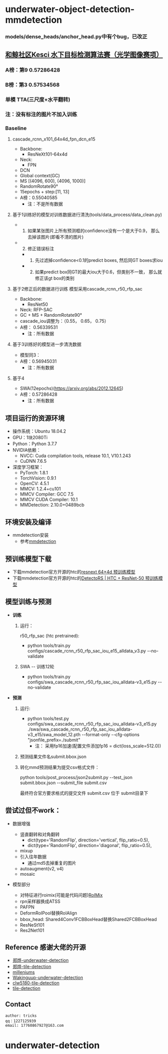 # underwater-object-detection-mmdetection

### models/dense_heads/anchor_head.py中有个bug，已改正

## [和鲸社区Kesci 水下目标检测算法赛（光学图像赛项）](https://www.heywhale.com/home/competition/605ab78821e3f6003b56a7d8/content)

### A榜：第9  0.57286428 
### B榜：第3  0.57534568 
### 单模 TTA(三尺度+水平翻转)
### 注：没有标注的图片不加入训练
### Baseline
1. cascade_rcnn_x101_64x4d_fpn_dcn_e15  
    + Backbone:
        + ResNeXt101-64x4d
    + Neck:
        + FPN
    + DCN
    + Global context(GC)
    + MS [(4096, 600), (4096, 1000)]
    + RandomRotate90°
    + 15epochs + step:[11, 13]  
    + A榜：0.55040585 
        + 注：不是所有数据
   
 
2. 基于1训练好的模型对训练数据进行清洗(tools/data_process/data_clean.py)
    + 1. 如果某张图片上所有预测框的confidence没有一个是大于0.9， 那么去掉该图片(即看不清的图片)
    + 2. 修正错误标注
        + 1. 先过滤掉confidence<0.1的predict boxes, 然后同GT boxes求iou
        + 2. 如果predict box同GT的最大iou大于0.6，但类别不一致， 那么就修正该gt box的类别


3. 基于2修正后的数据进行训练
   模型采用cascade_rcnn_r50_rfp_sac
    + Backbone:
        + ResNet50
    + Neck:
        RFP-SAC
    + GC + MS + RandomRotate90°
    + cascade_iou调整为：（0.55， 0.65， 0.75）
    + A榜： 0.56339531
        + 注：所有数据


4. 基于3训练好的模型进一步清洗数据
    + 模型同3： 
    + A榜：0.56945031
        + 注：所有数据
    

5. 基于4
    + SWA(12epochs)(https://arxiv.org/abs/2012.12645)
    + A榜：0.57286428
        + 注：所有数据
    

## 项目运行的资源环境
+ 操作系统：Ubuntu 18.04.2
+ GPU：1块2080Ti
+ Python：Python 3.7.7
+ NVIDIA依赖：
    - NVCC: Cuda compilation tools, release 10.1, V10.1.243
    - CuDNN 7.6.5
+ 深度学习框架：
    - PyTorch: 1.8.1
    - TorchVision: 0.9.1
    - OpenCV: 4.5.1
    - MMCV: 1.2.4+cu101
    - MMCV Compiler: GCC 7.5
    - MMCV CUDA Compiler: 10.1
    - MMDetection: 2.10.0+0489bcb

## 环境安装及编译
+ mmdetection安装
    - 参考[mmdetection](https://github.com/open-mmlab/mmdetection)


## 预训练模型下载
 - 下载mmdetection官方开源的htc的[resnext 64×4d 预训练模型](https://s3.ap-northeast-2.amazonaws.com/open-mmlab/mmdetection/models/htc/htc_dconv_c3-c5_mstrain_400_1400_x101_64x4d_fpn_20e_20190408-0e50669c.pth)
 - 下载mmdetection官方开源的htc的[DetectoRS | HTC + ResNet-50 预训练模型](http://download.openmmlab.com/mmdetection/v2.0/detectors/detectors_htc_r50_1x_coco/detectors_htc_r50_1x_coco-329b1453.pth) 


## 模型训练与预测
  - **训练**

	1. 运行：
       
       r50_rfp_sac (htc pretrained):
          + python tools/train.py configs/cascade_rcnn_r50_rfp_sac_iou_e15_alldata_v3.py --no-validate
        
    2. SWA -- 训练12轮
       
       + python tools/train.py configs/swa_cascade_rcnn_r50_rfp_sac_iou_alldata-v3_e15.py --no-validate

  - **预测**

    1. 运行: 
       + python tools/test.py configs/swa_cascade_rcnn_r50_rfp_sac_iou_alldata-v3_e15.py  ./swa/swa_cascade_rcnn_r50_rfp_sac_iou_alldata-v3_e15/swa_model_12.pth  --format-only  --cfg-options "jsonfile_prefix=./submit"
         + 注： 采用fp16加速(配置文件添加fp16 = dict(loss_scale=512.0))
        
    2. 预测结果文件名submit.bbox.json

    3. 转化mmd预测结果为提交csv格式文件：
       
       python tools/post_process/json2submit.py --test_json submit.bbox.json --submit_file submit.csv

       最终符合官方要求格式的提交文件 submit.csv 位于 submit目录下
    

## 尝试过但不work：

+ 数据增强
  + 竖直翻转和对角翻转
    + dict(type='RandomFlip', direction='vertical', flip_ratio=0.5), 
    + dict(type='RandomFlip', direction='diagonal', flip_ratio=0.5),
  + mixup
  + 引入往年数据
    + 通过md5去掉重复的图片
  + autoaugment(v2, v4)
  + mosaic
  
+ 模型部分
  + 对特征进行roimix(可能是代码问题)[RoIMix](https://arxiv.org/abs/1911.03029)
  + rpn采样器换成ATSS
  + PAFPN
  + DeformRoIPool替换RoIAlign
  + bbox_head: Shared4Conv1FCBBoxHead替换Shared2FCBBoxHead
  + ResNeSt101
  + Res2Net101
    
## Reference 感谢大佬的开源
   - [郑烨-underwater-detection](https://github.com/zhengye1995/underwater-object-detection)
   - [郑烨-tile-detection](https://github.com/zhengye1995/Tianchi-2021-Guangdong-Tile-Detection)
   - [milleniums](https://github.com/milleniums/underwater-object-detection-mmdetection)
   - [Wakinguup-underwater-detection](https://github.com/Wakinguup/Underwater_detection)
   - [clw5180-tile-detection](https://github.com/clw5180/mmdetection_clw)
   - [tile-detection](https://github.com/MySuperSoul/TileDetection)


## Contact
    author: tricks
    qq：1227125939
    email: 17760867927@163.com
# underwater-detection
